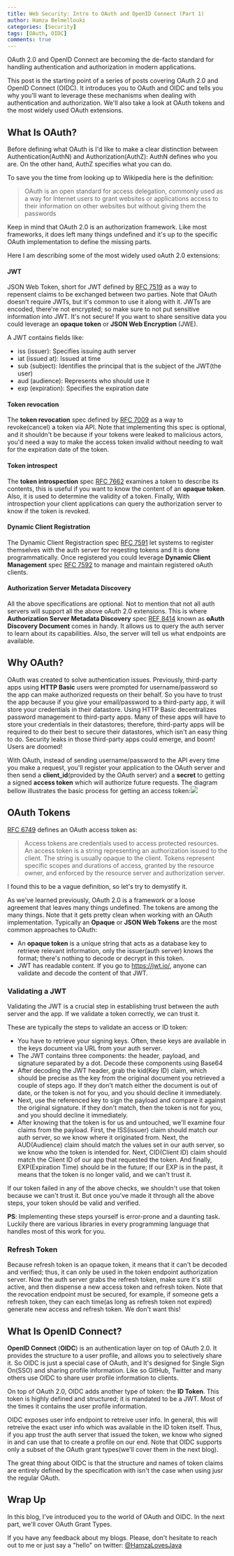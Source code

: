 ```yaml
---
title: Web Security: Intro to OAuth and OpenID Connect (Part 1)
author: Hamza Belmellouki
categories: [Security]
tags: [OAuth, OIDC]
comments: true
---
```


OAuth 2.0 and OpenID Connect are becoming the de-facto standard for handling authentication and authorization in modern applications.

This post is the starting point of a series of posts covering OAuth 2.0 and OpenID Connect (OIDC). It introduces you to OAuth and OIDC and tells you why you'll want to leverage these mechanisms when dealing with authentication and authorization. We'll also take a look at OAuth tokens and the most widely used OAuth extensions.

## What Is OAuth?

Before defining what OAuth is I'd like to make a clear distinction between Authentication(AuthN) and Authorization(AuthZ): AuthN defines who you are. On the other hand, AuthZ specifies what you can do.

To save you the time from looking up to Wikipedia here is the definition:

> OAuth is an open standard for access delegation, commonly used as a way for Internet users to grant websites or applications access to their information on other websites but without giving them the passwords

Keep in mind that OAuth 2.0 is an authorization framework. Like most frameworks, it does left many things undefined and it's up to the specific OAuth implementation to define the missing parts. 

Here I am describing some of the most widely used oAuth 2.0 extensions:

#### JWT

JSON Web Token, short for JWT defined by [RFC 7519](https://tools.ietf.org/html/rfc7519) as a way to repensent claims to be exchanged between two parties. Note that OAuth doesn't require JWTs, but it's common to use it along with it. JWTs are encoded,  there're not encrypted; so make sure to not put sensitive information into JWT. It's not secure! If you want to share sensitive data you could leverage an **opaque token** or **JSON Web Encryption** (JWE).

A JWT contains fields like:

* iss (issuer):  Specifies issuing auth server
* iat (issued at): Issued at time
* sub (subject): Identifies the principal that is the subject of the JWT(the user)
* aud (audience): Represents who should use it
* exp (expiration): Specifies the expiration date

#### Token revocation

The **token revocation** spec defined by [RFC 7009](https://tools.ietf.org/html/rfc7009) as a way to revoke(cancel) a token via API. Note that implementing this spec is optional, and it shouldn't be because if your tokens were leaked to malicious actors, you'd need a way to make the access token invalid without needing to wait for the expiration date of the token.

#### Token introspect

The **token introspection** spec [RFC 7662](https://tools.ietf.org/html/rfc7662) examines a token to describe its contents, this is useful if you want to know the content of an **opaque token**. Also, it is used to determine the validity of a token. Finally, With introspection your client applications can query the authorization server to know if the token is revoked.

#### Dynamic Client Registration

The Dynamic Client Registraction spec [RFC 7591](https://tools.ietf.org/html/rfc7591) let systems to register themselves with the auth server for reqesting tokens and It is done programmatically. Once registered you could leverage **Dynamic Client Management** spec [RFC 7592](https://tools.ietf.org/html/rfc7592) to manage and maintain registered oAuth clients.

#### Authorization Server Metadata Discovery

All the above specifications are optional. Not to mention that not all auth servers will support all the above oAuth 2.0 extensions. This is where **Authorization Server Metadata Discovery** spec [REF 8414](https://tools.ietf.org/html/rfc8414) known as **oAuth Discovery Document** comes in handy. It allows us to query the auth server to learn about its capabilities. Also, the server will tell us what endpoints are available.

## Why OAuth?

OAuth was created to solve authentication issues. Previously, third-party apps using **HTTP Basic** users were prompted for username/password so the app can make authorized requests on their behalf. So you have to trust the app because if you give your email/password to a third-party app, it will store your credentials in their datastore. Using HTTP Basic decentralizes password management to third-party apps. Many of these apps will have to store your credentials in their datastores; therefore, third-party apps will be required to do their best to secure their datastores, which isn't an easy thing to do. Security leaks in those third-party apps could emerge, and boom! Users are doomed! 

With OAuth, instead of sending username/password to the API every time you make a request, you'll register your application to the OAuth server and then send a **client_id**(provided by the OAuth server) and a **secret** to getting a signed **access token** which will authorize future requests. The diagram bellow illustrates the basic process for getting an access token:![](https://i.ibb.co/TvmZFV6/image.png)

## OAuth Tokens

[RFC 6749](https://tools.ietf.org/html/rfc6749) defines an OAuth access token as:

> Access tokens are credentials used to access protected resources.  An access token is a string representing an authorization issued to the client.  The string is usually opaque to the client.  Tokens represent specific scopes and durations of access, granted by the resource owner, and enforced by the resource server and authorization server.

I found this to be a vague definition, so let's try to demystify it. 

As we've learned previously, OAuth 2.0 is a framework or a loose agreement that leaves many things undefined. The tokens are among the many things. Note that it gets pretty clean when working with an OAuth implementation. Typically an **Opaque** or **JSON Web Tokens** are the most common approaches to OAuth:

- An **opaque token** is a unique string that acts as a database key to retrieve relevant information, only the issuer(auth server) knows the format; there's nothing to decode or decrypt in this token.
- JWT has readable content. If you go to https://jwt.io/, anyone can validate and decode the content of that JWT.

### Validating a JWT

Validating the JWT is a crucial step in establishing trust between the auth server and the app. If we validate a token correctly, we can trust it.

These are typically the steps to validate an access or ID token:

- You have to retrieve your signing keys. Often, these keys are available in the keys document via URL from your auth server.
- The JWT contains three components: the header, payload, and signature separated by a dot. Decode these components using Base64
- After decoding the JWT header, grab the kid(Key ID) claim, which should be precise as the key from the original document you retrieved a couple of steps ago. If they don't match either the document is out of date, or the token is not for you, and you should decline it immediately.
- Next, use the referenced key to sign the payload and compare it against the original signature. If they don't match, then the token is not for you, and you should decline it immediately.
- After knowing that the token is for us and untouched, we'll examine four claims from the payload. First, the ISS(issuer) claim should match our auth server, so we know where it originated from. Next, the AUD(Audience) claim should match the values set in our auth server, so we know who the token is intended for. Next, CID(Client ID) claim should match the Client ID of our app that requested the token. And finally, EXP(Expiration Time) should be in the future; If our EXP is in the past, it means that the token is no longer valid, and we can't trust it.

If our token failed in any of the above checks, we shouldn't use that token because we can't trust it. But once you've made it through all the above steps, your token should be valid and verified.

**PS**: Implementing these steps yourself is error-prone and a daunting task. Luckily there are various libraries in every programming language that handles most of this work for you.

### Refresh Token

Because refresh token is an opaque token, it means that it can't be decoded and verified; thus, it can only be used in the token endpoint authorization server. Now the auth server grabs the refresh token, make sure it's still active, and then dispense a new access token and refresh token. Note that the revocation endpoint must be secured, for example, if someone gets a refresh token, they can each time(as long as refresh token not expired) generate new access and refresh token. We don't want this!

## What Is OpenID Connect?

**OpenID Connect** (**OIDC**) is an authentication layer on top of OAuth 2.0. It provides the structure to a user profile, and allows you to selectively share it. So OIDC is just a special case of OAuth, and It's designed for Single Sign On(SSO) and sharing profile information. Like so GitHub, Twitter and many others use OIDC to share user profile information to clients.

On top of OAuth 2.0, OIDC adds another type of token: the **ID Token**. This token is highly defined and structured; it is mandated to be a JWT. Most of the times it contains the user profile information. 

OIDC exposes user info endpoint to retreive user info. In general, this will retreive the exact user info which was available in the ID token itself. Thus, if you app trust the auth server that issued the token, we know who signed in and can use that to create a profile on our end. Note that OIDC supports only a subset of the OAuth grant types(we'll cover them in the next blog).

The great thing about OIDC is that the structure and names of token claims are entirely defined by the specification with isn't the case when using jusr the regular OAuth.

## Wrap Up 

In this blog, I've introduced you to the world of OAuth and OIDC. In the next part, we'll cover OAuth Grant Types.

If you have any feedback about my blogs. Please, don't hesitate to reach out to me or just say a "hello" on twitter: [@HamzaLovesJava](https://twitter.com/HamzaLovesJava)